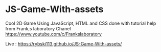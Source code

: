 # JS-Game-With-assets

Cool 2D Game Using JavaScript, HTML and CSS done with tutorial help from
Frank,s laboratory Chanel 
https://www.youtube.com/c/Frankslaboratory


Live : https://rybski113.github.io/JS-Game-With-assets/
